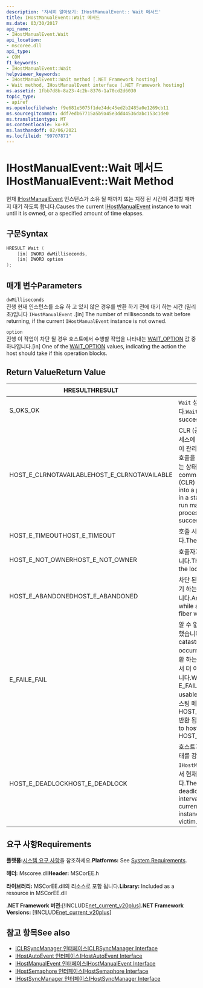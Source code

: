 ```yaml
---
description: '자세히 알아보기: IHostManualEvent:: Wait 메서드'
title: IHostManualEvent::Wait 메서드
ms.date: 03/30/2017
api_name:
- IHostManualEvent.Wait
api_location:
- mscoree.dll
api_type:
- COM
f1_keywords:
- IHostManualEvent::Wait
helpviewer_keywords:
- IHostManualEvent::Wait method [.NET Framework hosting]
- Wait method, IHostManualEvent interface [.NET Framework hosting]
ms.assetid: 1fbb7d8b-8a23-4c2b-8376-1a70cd2d6030
topic_type:
- apiref
ms.openlocfilehash: f9e681e5075f1de34dc45ed2b2485a0e1269cb11
ms.sourcegitcommit: ddf7edb67715a5b9a45e3dd44536dabc153c1de0
ms.translationtype: MT
ms.contentlocale: ko-KR
ms.lasthandoff: 02/06/2021
ms.locfileid: "99707871"
---
```

# <a name="ihostmanualeventwait-method"></a><span data-ttu-id="3c1f7-103">IHostManualEvent::Wait 메서드</span><span class="sxs-lookup"><span data-stu-id="3c1f7-103">IHostManualEvent::Wait Method</span></span>

<span data-ttu-id="3c1f7-104">현재 [IHostManualEvent](ihostmanualevent-interface.md) 인스턴스가 소유 될 때까지 또는 지정 된 시간이 경과할 때까지 대기 하도록 합니다.</span><span class="sxs-lookup"><span data-stu-id="3c1f7-104">Causes the current [IHostManualEvent](ihostmanualevent-interface.md) instance to wait until it is owned, or a specified amount of time elapses.</span></span>  
  
## <a name="syntax"></a><span data-ttu-id="3c1f7-105">구문</span><span class="sxs-lookup"><span data-stu-id="3c1f7-105">Syntax</span></span>  
  
```cpp  
HRESULT Wait (  
    [in] DWORD dwMilliseconds,  
    [in] DWORD option  
);  
```  
  
## <a name="parameters"></a><span data-ttu-id="3c1f7-106">매개 변수</span><span class="sxs-lookup"><span data-stu-id="3c1f7-106">Parameters</span></span>  

 `dwMilliseconds`  
 <span data-ttu-id="3c1f7-107">진행 현재 인스턴스를 소유 하 고 있지 않은 경우를 반환 하기 전에 대기 하는 시간 (밀리초)입니다 `IHostManualEvent` .</span><span class="sxs-lookup"><span data-stu-id="3c1f7-107">[in] The number of milliseconds to wait before returning, if the current `IHostManualEvent` instance is not owned.</span></span>  
  
 `option`  
 <span data-ttu-id="3c1f7-108">진행 이 작업이 차단 될 경우 호스트에서 수행할 작업을 나타내는 [WAIT_OPTION](wait-option-enumeration.md) 값 중 하나입니다.</span><span class="sxs-lookup"><span data-stu-id="3c1f7-108">[in] One of the [WAIT_OPTION](wait-option-enumeration.md) values, indicating the action the host should take if this operation blocks.</span></span>  
  
## <a name="return-value"></a><span data-ttu-id="3c1f7-109">Return Value</span><span class="sxs-lookup"><span data-stu-id="3c1f7-109">Return Value</span></span>  
  
|<span data-ttu-id="3c1f7-110">HRESULT</span><span class="sxs-lookup"><span data-stu-id="3c1f7-110">HRESULT</span></span>|<span data-ttu-id="3c1f7-111">설명</span><span class="sxs-lookup"><span data-stu-id="3c1f7-111">Description</span></span>|  
|-------------|-----------------|  
|<span data-ttu-id="3c1f7-112">S_OK</span><span class="sxs-lookup"><span data-stu-id="3c1f7-112">S_OK</span></span>|<span data-ttu-id="3c1f7-113">`Wait` 성공적으로 반환 되었습니다.</span><span class="sxs-lookup"><span data-stu-id="3c1f7-113">`Wait` returned successfully.</span></span>|  
|<span data-ttu-id="3c1f7-114">HOST_E_CLRNOTAVAILABLE</span><span class="sxs-lookup"><span data-stu-id="3c1f7-114">HOST_E_CLRNOTAVAILABLE</span></span>|<span data-ttu-id="3c1f7-115">CLR (공용 언어 런타임)이 프로세스에 로드 되지 않았거나 CLR이 관리 코드를 실행할 수 없거나 호출을 성공적으로 처리할 수 없는 상태에 있습니다.</span><span class="sxs-lookup"><span data-stu-id="3c1f7-115">The common language runtime (CLR) has not been loaded into a process, or the CLR is in a state in which it cannot run managed code or process the call successfully.</span></span>|  
|<span data-ttu-id="3c1f7-116">HOST_E_TIMEOUT</span><span class="sxs-lookup"><span data-stu-id="3c1f7-116">HOST_E_TIMEOUT</span></span>|<span data-ttu-id="3c1f7-117">호출 시간이 초과 되었습니다.</span><span class="sxs-lookup"><span data-stu-id="3c1f7-117">The call timed out.</span></span>|  
|<span data-ttu-id="3c1f7-118">HOST_E_NOT_OWNER</span><span class="sxs-lookup"><span data-stu-id="3c1f7-118">HOST_E_NOT_OWNER</span></span>|<span data-ttu-id="3c1f7-119">호출자가 잠금을 소유 하지 않습니다.</span><span class="sxs-lookup"><span data-stu-id="3c1f7-119">The caller does not own the lock.</span></span>|  
|<span data-ttu-id="3c1f7-120">HOST_E_ABANDONED</span><span class="sxs-lookup"><span data-stu-id="3c1f7-120">HOST_E_ABANDONED</span></span>|<span data-ttu-id="3c1f7-121">차단 된 스레드나 파이버에서 대기 하는 동안 이벤트를 취소 했습니다.</span><span class="sxs-lookup"><span data-stu-id="3c1f7-121">An event was canceled while a blocked thread or fiber was waiting on it.</span></span>|  
|<span data-ttu-id="3c1f7-122">E_FAIL</span><span class="sxs-lookup"><span data-stu-id="3c1f7-122">E_FAIL</span></span>|<span data-ttu-id="3c1f7-123">알 수 없는 치명적인 오류가 발생 했습니다.</span><span class="sxs-lookup"><span data-stu-id="3c1f7-123">An unknown catastrophic failure occurred.</span></span> <span data-ttu-id="3c1f7-124">메서드가 E_FAIL 반환 하는 경우 해당 프로세스 내에서 더 이상 CLR을 사용할 수 없습니다.</span><span class="sxs-lookup"><span data-stu-id="3c1f7-124">When a method returns E_FAIL, the CLR is no longer usable within the process.</span></span> <span data-ttu-id="3c1f7-125">호스팅 메서드를 이후에 호출 하면 HOST_E_CLRNOTAVAILABLE 반환 됩니다.</span><span class="sxs-lookup"><span data-stu-id="3c1f7-125">Subsequent calls to hosting methods return HOST_E_CLRNOTAVAILABLE.</span></span>|  
|<span data-ttu-id="3c1f7-126">HOST_E_DEADLOCK</span><span class="sxs-lookup"><span data-stu-id="3c1f7-126">HOST_E_DEADLOCK</span></span>|<span data-ttu-id="3c1f7-127">호스트가 대기 간격 중에 교착 상태를 감지 하 여 `IHostManualEvent` 교착 상태에서 현재 인스턴스를 선택 했습니다.</span><span class="sxs-lookup"><span data-stu-id="3c1f7-127">The host detected a deadlock during the wait interval, and chose the current `IHostManualEvent` instance as the deadlock victim.</span></span>|  
  
## <a name="requirements"></a><span data-ttu-id="3c1f7-128">요구 사항</span><span class="sxs-lookup"><span data-stu-id="3c1f7-128">Requirements</span></span>  

 <span data-ttu-id="3c1f7-129">**플랫폼:**[시스템 요구 사항](../../get-started/system-requirements.md)을 참조하세요.</span><span class="sxs-lookup"><span data-stu-id="3c1f7-129">**Platforms:** See [System Requirements](../../get-started/system-requirements.md).</span></span>  
  
 <span data-ttu-id="3c1f7-130">**헤더:** Mscoree.dll</span><span class="sxs-lookup"><span data-stu-id="3c1f7-130">**Header:** MSCorEE.h</span></span>  
  
 <span data-ttu-id="3c1f7-131">**라이브러리:** MSCorEE.dll의 리소스로 포함 됩니다.</span><span class="sxs-lookup"><span data-stu-id="3c1f7-131">**Library:** Included as a resource in MSCorEE.dll</span></span>  
  
 <span data-ttu-id="3c1f7-132">**.NET Framework 버전:**[!INCLUDE[net_current_v20plus](../../../../includes/net-current-v20plus-md.md)]</span><span class="sxs-lookup"><span data-stu-id="3c1f7-132">**.NET Framework Versions:** [!INCLUDE[net_current_v20plus](../../../../includes/net-current-v20plus-md.md)]</span></span>  
  
## <a name="see-also"></a><span data-ttu-id="3c1f7-133">참고 항목</span><span class="sxs-lookup"><span data-stu-id="3c1f7-133">See also</span></span>

- [<span data-ttu-id="3c1f7-134">ICLRSyncManager 인터페이스</span><span class="sxs-lookup"><span data-stu-id="3c1f7-134">ICLRSyncManager Interface</span></span>](iclrsyncmanager-interface.md)
- [<span data-ttu-id="3c1f7-135">IHostAutoEvent 인터페이스</span><span class="sxs-lookup"><span data-stu-id="3c1f7-135">IHostAutoEvent Interface</span></span>](ihostautoevent-interface.md)
- [<span data-ttu-id="3c1f7-136">IHostManualEvent 인터페이스</span><span class="sxs-lookup"><span data-stu-id="3c1f7-136">IHostManualEvent Interface</span></span>](ihostmanualevent-interface.md)
- [<span data-ttu-id="3c1f7-137">IHostSemaphore 인터페이스</span><span class="sxs-lookup"><span data-stu-id="3c1f7-137">IHostSemaphore Interface</span></span>](ihostsemaphore-interface.md)
- [<span data-ttu-id="3c1f7-138">IHostSyncManager 인터페이스</span><span class="sxs-lookup"><span data-stu-id="3c1f7-138">IHostSyncManager Interface</span></span>](ihostsyncmanager-interface.md)
